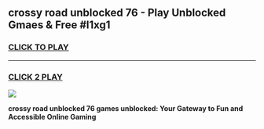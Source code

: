 
## crossy road unblocked 76 - Play Unblocked Gmaes & Free #l1xg1
<h3>
<a href="https://news.freeplayer.one?title=crossy_road_unblocked_76&ref=03M">CLICK TO PLAY</a></h3>
<hr>

<h3>
<a href="https://news.freeplayer.one?title=crossy_road_unblocked_76&ref=03M">CLICK 2 PLAY</a>
  
</h3>

<a href="https://news.freeplayer.one?title=crossy_road_unblocked_76&ref=03M"><img src="https://clearcache.store/games.png"></a>


**crossy road unblocked 76 games unblocked: Your Gateway to Fun and Accessible Online Gaming**
